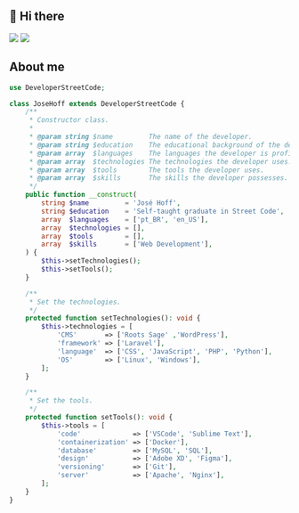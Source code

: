 <h2>👋 Hi there</h2>
<div>
    <a href="https://www.linkedin.com/in/jos%C3%A9-hoff/" style="text-decoration: none">
        <img src="https://img.shields.io/badge/-Jos%C3%A9%20Hoff-blue?style=flat-square&logo=Linkedin&logoColor=white&link=https://www.linkedin.com/in/jos%C3%A9-hoff/" />
    </a>
    <a href="mailto:jhoff@studiovisual.com.br" style="text-decoration: none">
        <img src="https://img.shields.io/badge/-jhoff@studiovisual.com.br-c14438?style=flat-square&logo=Gmail&logoColor=white&link=mailto:joseaugusto.ares@gmail.com" />
    </a>
</div>

<h2>About me</h2>

```PHP
use DeveloperStreetCode;

class JoseHoff extends DeveloperStreetCode {
    /**
     * Constructor class.
     *
     * @param string $name         The name of the developer.
     * @param string $education    The educational background of the developer.
     * @param array  $languages    The languages the developer is proficient in.
     * @param array  $technologies The technologies the developer uses.
     * @param array  $tools        The tools the developer uses.
     * @param array  $skills       The skills the developer possesses.
     */
    public function __construct(
        string $name         = 'José Hoff',
        string $education    = 'Self-taught graduate in Street Code',
        array  $languages    = ['pt_BR', 'en_US'],
        array  $technologies = [],
        array  $tools        = [],
        array  $skills       = ['Web Development'],
    ) {
        $this->setTechnologies();
        $this->setTools();
    }

    /**
     * Set the technologies.
     */
    protected function setTechnologies(): void {
        $this->technologies = [
            'CMS'       => ['Roots Sage' ,'WordPress'],
            'framework' => ['Laravel'],
            'language'  => ['CSS', 'JavaScript', 'PHP', 'Python'],
            'OS'        => ['Linux', 'Windows'],
        ];
    }

    /**
     * Set the tools.
     */
    protected function setTools(): void {
        $this->tools = [
            'code'             => ['VSCode', 'Sublime Text'],
            'containerization' => ['Docker'],
            'database'         => ['MySQL', 'SQL'],
            'design'           => ['Adobe XD', 'Figma'],
            'versioning'       => ['Git'],
            'server'           => ['Apache', 'Nginx'],
        ];
    }
}
```
